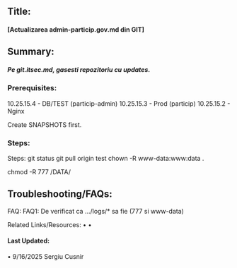 ## Title:

#### [Actualizarea admin-particip.gov.md din GIT]

## Summary:

##### Pe git.itsec.md, gasesti repozitoriu cu updates.

### Prerequisites:

10.25.15.4 - DB/TEST (particip-admin)
10.25.15.3 - Prod    (particip)
10.25.15.2 - Nginx

Create SNAPSHOTS first.

### Steps:

Steps:
git status
git pull origin test
chown -R www-data:www:data .

chmod -R 777 /DATA/

## Troubleshooting/FAQs:

FAQ:
FAQ1: De verificat ca .../logs/* sa fie (777 si www-data)

Related Links/Resources: 
 • 
 • 

#### Last Updated:

 • 9/16/2025 Sergiu Cusnir